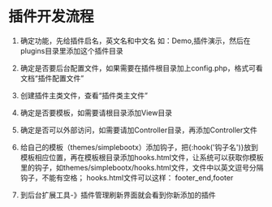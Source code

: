 # 插件开发流程

1. 确定功能，先给插件启名，英文名和中文名 如：Demo,插件演示，然后在plugins目录里添加这个插件目录

2. 确定是否要后台配置文件，如果需要在插件根目录加上config.php，格式可看文档“插件配置文件”

3. 创建插件主类文件，查看“插件类主文件”

4. 确定是否要模板，如需要请根目录添加View目录

5. 确定是否可以外部访问，如需要请加Controller目录，再添加Controller文件

6. 给自己的模板（themes/simplebootx）添加钩子，把{:hook('钩子名')}放到模板相应位置，再在模板根目录添加hooks.html文件，让系统可以获取你模板里的钩子，如themes/simplebootx/hooks.html文件，文件中以英文逗号分隔钩子，不能有空格；
hooks.html文件可以这样：
footer_end,footer

7. 到后台扩展工具-》插件管理刷新界面就会看到你新添加的插件



